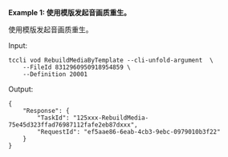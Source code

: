 **Example 1: 使用模版发起音画质重生。**

使用模版发起音画质重生。

Input: 

```
tccli vod RebuildMediaByTemplate --cli-unfold-argument  \
    --FileId 8312960950918954859 \
    --Definition 20001
```

Output: 
```
{
    "Response": {
        "TaskId": "125xxx-RebuildMedia-75e45d323ffad76987112fafe2eb87dxxx",
        "RequestId": "ef5aae86-6eab-4cb3-9ebc-0979010b3f22"
    }
}
```

